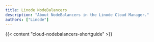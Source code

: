 ```yaml
---
title: Linode NodeBalancers
description: "About NodeBalancers in the Linode Cloud Manager."
authors: ["Linode"]
---
```


{{< content "cloud-nodebalancers-shortguide" >}}
